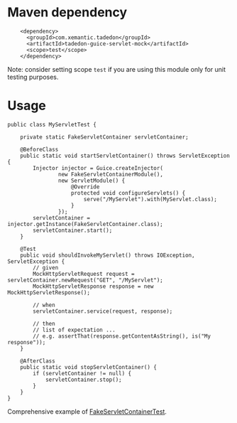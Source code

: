 # Maven dependency #

```
    <dependency>
      <groupId>com.xemantic.tadedon</groupId>
      <artifactId>tadedon-guice-servlet-mock</artifactId>
      <scope>test</scope>
    </dependency>
```

Note: consider setting scope `test` if you are using this module only for unit testing purposes.

# Usage #

```
public class MyServletTest {

    private static FakeServletContainer servletContainer;

    @BeforeClass
    public static void startServletContainer() throws ServletException {
        Injector injector = Guice.createInjector(
                new FakeServletContainerModule(),
                new ServletModule() {
                    @Override
                    protected void configureServlets() {
                        serve("/MyServlet").with(MyServlet.class);
                    }
                });
        servletContainer = injector.getInstance(FakeServletContainer.class);
        servletContainer.start();
    }

    @Test
    public void shouldInvokeMyServlet() throws IOException, ServletException {
        // given
        MockHttpServletRequest request = servletContainer.newRequest("GET", "/MyServlet");
        MockHttpServletResponse response = new MockHttpServletResponse();

        // when
        servletContainer.service(request, response);

        // then
        // list of expectation ...
        // e.g. assertThat(response.getContentAsString(), is("My response"));
    }

    @AfterClass
    public static void stopServletContainer() {
        if (servletContainer != null) {
            servletContainer.stop();
        }
    }
}
```

Comprehensive example of [FakeServletContainerTest](http://code.google.com/p/tadedon/source/browse/tadedon-guice-servlet-mock/src/test/java/com/xemantic/tadedon/guice/servlet/mock/FakeServletContainerTest.java).